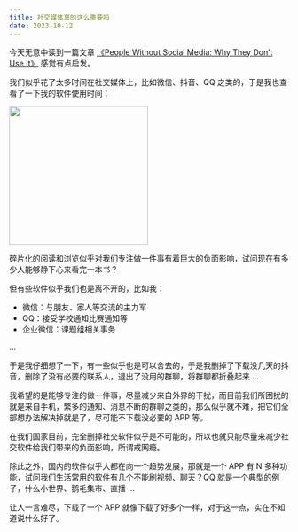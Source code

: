 ```yaml
---
title: 社交媒体真的这么重要吗
date: 2023-10-12
---
```


今天无意中读到一篇文章 [《People Without Social Media: Why They Don’t Use It》](https://dataoverhaulers.com/people-without-social-media/) 感觉有点启发。

<!--more-->

我们似乎花了太多时间在社交媒体上，比如微信、抖音、QQ 之类的，于是我也查看了一下我的软件使用时间：

<img src="/images/20231012122449.jpg" width=250px/>

碎片化的阅读和浏览似乎对我们专注做一件事有着巨大的负面影响，试问现在有多少人能够静下心来看完一本书？

但有些软件似乎我们也是离不开的，比如我：

- 微信：与朋友、家人等交流的主力军
- QQ：接受学校通知比赛通知等
- 企业微信：课题组相关事务

...

于是我仔细想了一下，有一些似乎也是可以舍去的，于是我删掉了下载没几天的抖音，删除了没有必要的联系人，退出了没用的群聊，将群聊都折叠起来 ...

我希望的是能够专注的做一件事，尽量减少来自外界的干扰，而目前我们所困扰的就是来自手机，繁多的通知、消息不断的群聊之类的，那么似乎就不难，把它们全部想办法解决掉就是了，尽可能不下载没必要的 APP 等。

在我们国家目前，完全删掉社交软件似乎是不可能的，所以也就只能尽量来减少社交软件给我们带来的负面影响，所谓戒网瘾。

除此之外，国内的软件似乎大都在向一个趋势发展，那就是一个 APP 有 N 多种功能，试问我们生活常用的软件有几个不能刷视频、聊天？QQ 就是一个典型的例子，什么小世界、鹅毛集市、直播 ... 

让人一言难尽，下载了一个 APP 就像下载了好多个一样，对于这一点，实在不知道说什么好了。